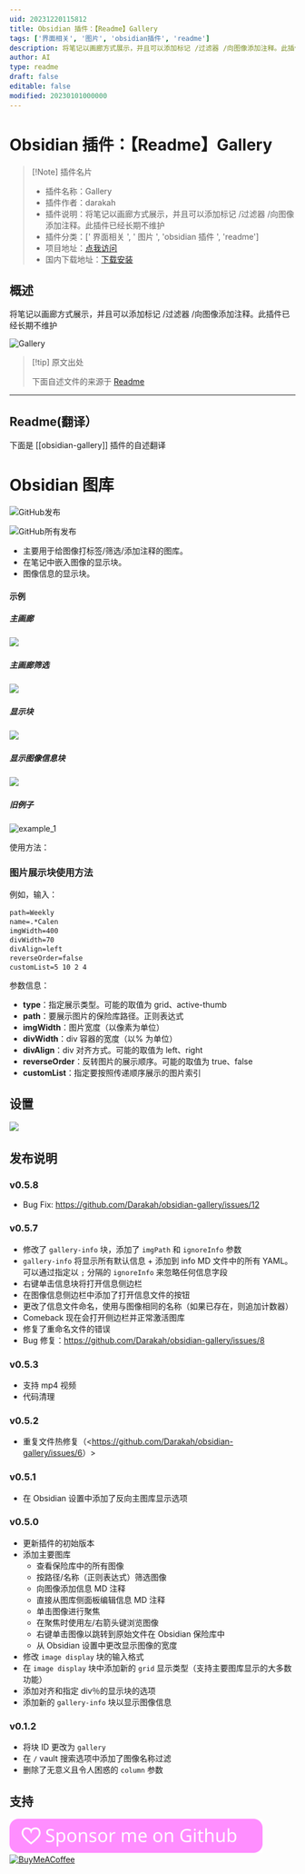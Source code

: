 ```yaml
---
uid: 20231220115812
title: Obsidian 插件：【Readme】Gallery
tags: ['界面相关', '图片', 'obsidian插件', 'readme']
description: 将笔记以画廊方式展示，并且可以添加标记 /过滤器 /向图像添加注释。此插件已经长期不维护
author: AI
type: readme
draft: false
editable: false
modified: 20230101000000
---
```


# Obsidian 插件：【Readme】Gallery

> [!Note] 插件名片
> - 插件名称：Gallery
> - 插件作者：darakah
> - 插件说明：将笔记以画廊方式展示，并且可以添加标记 /过滤器 /向图像添加注释。此插件已经长期不维护
> - 插件分类：[' 界面相关 ', ' 图片 ', 'obsidian 插件 ', 'readme']
> - 项目地址：[点我访问](https://github.com/Darakah/obsidian-gallery)
> - 国内下载地址：[下载安装](https://pkmer.cn/products/plugin/pluginMarket/?obsidian-gallery)

## 概述

将笔记以画廊方式展示，并且可以添加标记 /过滤器 /向图像添加注释。此插件已经长期不维护

![Gallery](https://cdn.pkmer.cn/covers/obsidian-gallery.png!pkmer)

> [!tip] 原文出处
>
>下面自述文件的来源于 [Readme](https://ghproxy.net/https://raw.githubusercontent.com/Darakah/obsidian-gallery/main/README.md)

---

## Readme(翻译）

下面是 [[obsidian-gallery]] 插件的自述翻译

# Obsidian 图库

![GitHub发布](https://img.shields.io/github/v/release/Darakah/obsidian-gallery)

![GitHub所有发布](https://img.shields.io/github/downloads/Darakah/obsidian-gallery/total)

- 主要用于给图像打标签/筛选/添加注释的图库。
- 在笔记中嵌入图像的显示块。
- 图像信息的显示块。

#### 示例

##### 主画廊

![](https://cdn.pkmer.cn/covers/obsidian-gallery_1_2.gif)

##### 主画廊筛选

![](https://cdn.pkmer.cn/covers/obsidian-gallery_1_3.gif)

##### 显示块

![](https://cdn.pkmer.cn/covers/obsidian-gallery_1_4.gif)

##### 显示图像信息块

![](https://cdn.pkmer.cn/covers/obsidian-gallery_1_5.gif)

##### 旧例子

![example_1](https://cdn.pkmer.cn/covers/obsidian-gallery_1_6.png!pkmer)

使用方法：

### 图片展示块使用方法

例如，输入：

```
path=Weekly
name=.*Calen
imgWidth=400
divWidth=70
divAlign=left
reverseOrder=false
customList=5 10 2 4
```

参数信息：

- **type**：指定展示类型。可能的取值为 grid、active-thumb
- **path**：要展示图片的保险库路径。正则表达式
- **imgWidth**：图片宽度（以像素为单位）
- **divWidth**：div 容器的宽度（以% 为单位）
- **divAlign**：div 对齐方式。可能的取值为 left、right
- **reverseOrder**：反转图片的展示顺序。可能的取值为 true、false
- **customList**：指定要按照传递顺序展示的图片索引

## 设置

![](https://cdn.pkmer.cn/covers/obsidian-gallery_1_7.png!pkmer)

## 发布说明

### v0.5.8

- Bug Fix: <https://github.com/Darakah/obsidian-gallery/issues/12>

### v0.5.7

- 修改了 `gallery-info` 块，添加了 `imgPath` 和 `ignoreInfo` 参数
- `gallery-info` 将显示所有默认信息 + 添加到 info MD 文件中的所有 YAML。可以通过指定以 `;` 分隔的 `ignoreInfo` 来忽略任何信息字段
- 右键单击信息块将打开信息侧边栏
- 在图像信息侧边栏中添加了打开信息文件的按钮
- 更改了信息文件命名，使用与图像相同的名称（如果已存在，则追加计数器）
- Comeback 现在会打开侧边栏并正常激活图库
- 修复了重命名文件的错误
- Bug 修复：<https://github.com/Darakah/obsidian-gallery/issues/8>

### v0.5.3

- 支持 mp4 视频
- 代码清理

### v0.5.2

- 重复文件热修复（<<https://github.com/Darakah/obsidian-gallery/issues/6>）>

### v0.5.1

- 在 Obsidian 设置中添加了反向主图库显示选项

### v0.5.0

- 更新插件的初始版本
- 添加主要图库
  - 查看保险库中的所有图像
  - 按路径/名称（正则表达式）筛选图像
  - 向图像添加信息 MD 注释
  - 直接从图库侧面板编辑信息 MD 注释
  - 单击图像进行聚焦
  - 在聚焦时使用左/右箭头键浏览图像
  - 右键单击图像以跳转到原始文件在 Obsidian 保险库中
  - 从 Obsidian 设置中更改显示图像的宽度
- 修改 `image display` 块的输入格式
- 在 `image display` 块中添加新的 `grid` 显示类型（支持主要图库显示的大多数功能）
- 添加对齐和指定 div％的显示块的选项
- 添加新的 `gallery-info` 块以显示图像信息

### v0.1.2

- 将块 ID 更改为 `gallery`
- 在 `/` vault 搜索选项中添加了图像名称过滤
- 删除了无意义且令人困惑的 `column` 参数

## 支持

[![Github赞助](https://raw.githubusercontent.com/Darakah/Darakah/e0fe245eaef23cb4a5f19fe9a09a9df0c0cdc8e1/icons/github_sponsor_btn.svg)](https://github.com/sponsors/Darakah) [<img src="https://cdn.buymeacoffee.com/buttons/v2/default-yellow.png" alt="BuyMeACoffee" width="100">](https://www.buymeacoffee.com/darakah)
